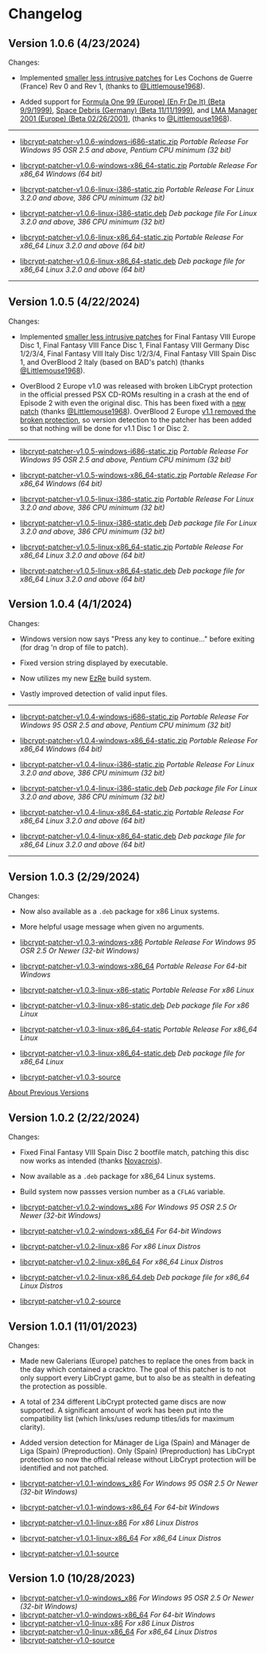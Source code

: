 # Changelog

## Version 1.0.6 (4/23/2024)

Changes:

*   Implemented [smaller less intrusive patches](https://github.com/alex-free/libcrypt-patcher/issues/5) for Les Cochons de Guerre (France) Rev 0 and Rev 1, (thanks to [@Littlemouse1968](https://github.com/Littlemouse1968)).

*   Added support for [Formula One 99 (Europe) (En,Fr,De,It) (Beta 9/9/1999)](http://redump.org/disc/64499/), [Space Debris (Germany) (Beta 11/11/1999)](http://redump.org/disc/85814/), and [LMA Manager 2001 (Europe) (Beta 02/26/2001)](http://redump.org/disc/92303/),
 (thanks to [@Littlemouse1968](https://github.com/Littlemouse1968)).

----------------------------------------------------

*	[libcrypt-patcher-v1.0.6-windows-i686-static.zip](https://github.com/alex-free/libcrypt-patcher/releases/download/v1.0.6/libcrypt-patcher-v1.0.6-windows-i686-static.zip) _Portable Release For Windows 95 OSR 2.5 and above, Pentium CPU minimum (32 bit)_

*	[libcrypt-patcher-v1.0.6-windows-x86\_64-static.zip](https://github.com/alex-free/libcrypt-patcher/releases/download/v1.0.6/libcrypt-patcher-v1.0.6-windows-x86_64-static.zip) _Portable Release For x86_64 Windows (64 bit)_

*	[libcrypt-patcher-v1.0.6-linux-i386-static.zip](https://github.com/alex-free/libcrypt-patcher/releases/download/v1.0.6/libcrypt-patcher-v1.0.6-linux-i386-static.zip) _Portable Release For Linux 3.2.0 and above, 386 CPU minimum (32 bit)_

*	[libcrypt-patcher-v1.0.6-linux-i386-static.deb](https://github.com/alex-free/libcrypt-patcher/releases/download/v1.0.6/libcrypt-patcher-v1.0.6-linux-i386-static.deb) _Deb package file For Linux 3.2.0 and above, 386 CPU minimum (32 bit)_

*	[libcrypt-patcher-v1.0.6-linux-x86\_64-static.zip](https://github.com/alex-free/libcrypt-patcher/releases/download/v1.0.6/libcrypt-patcher-v1.0.6-linux-x86_64-static.zip) _Portable Release For x86\_64 Linux 3.2.0 and above (64 bit)_

*	[libcrypt-patcher-v1.0.6-linux-x86\_64-static.deb](https://github.com/alex-free/libcrypt-patcher/releases/download/v1.0.6/libcrypt-patcher-v1.0.6-linux-x86_64-static.deb) _Deb package file for x86_64 Linux 3.2.0 and above (64 bit)_

---------------------------------------

## Version 1.0.5 (4/22/2024)

Changes:

*   Implemented [smaller less intrusive patches](https://github.com/alex-free/libcrypt-patcher/issues/5) for Final Fantasy VIII Europe Disc 1, Final Fantasy VIII Fance Disc 1, Final Fantasy VIII Germany Disc 1/2/3/4, Final Fantasy VIII Italy Disc 1/2/3/4, Final Fantasy VIII Spain Disc 1, and OverBlood 2 Italy (based on BAD's patch) (thanks [@Littlemouse1968](https://github.com/Littlemouse1968)).

*   OverBlood 2 Europe v1.0 was released with broken LibCrypt protection in the official pressed PSX CD-ROMs resulting in a crash at the end of Episode 2 with even the original disc. This has been fixed with a [new patch](https://github.com/alex-free/libcrypt-patcher/issues/5) (thanks [@Littlemouse1968](https://github.com/Littlemouse1968)). OverBlood 2 Europe [v1.1 removed the broken protection](https://www.ps2-home.com/forum/viewtopic.php?t=1819&start=30), so version detection to the patcher has been added so that nothing will be done for v1.1 Disc 1 or Disc 2.


----------------------------------------------------

*	[libcrypt-patcher-v1.0.5-windows-i686-static.zip](https://github.com/alex-free/libcrypt-patcher/releases/download/v1.0.5/libcrypt-patcher-v1.0.5-windows-i686-static.zip) _Portable Release For Windows 95 OSR 2.5 and above, Pentium CPU minimum (32 bit)_

*	[libcrypt-patcher-v1.0.5-windows-x86\_64-static.zip](https://github.com/alex-free/libcrypt-patcher/releases/download/v1.0.5/libcrypt-patcher-v1.0.5-windows-x86_64-static.zip) _Portable Release For x86_64 Windows (64 bit)_

*	[libcrypt-patcher-v1.0.5-linux-i386-static.zip](https://github.com/alex-free/libcrypt-patcher/releases/download/v1.0.5/libcrypt-patcher-v1.0.5-linux-i386-static.zip) _Portable Release For Linux 3.2.0 and above, 386 CPU minimum (32 bit)_

*	[libcrypt-patcher-v1.0.5-linux-i386-static.deb](https://github.com/alex-free/libcrypt-patcher/releases/download/v1.0.5/libcrypt-patcher-v1.0.5-linux-i386-static.deb) _Deb package file For Linux 3.2.0 and above, 386 CPU minimum (32 bit)_

*	[libcrypt-patcher-v1.0.5-linux-x86\_64-static.zip](https://github.com/alex-free/libcrypt-patcher/releases/download/v1.0.5/libcrypt-patcher-v1.0.5-linux-x86_64-static.zip) _Portable Release For x86\_64 Linux 3.2.0 and above (64 bit)_

*	[libcrypt-patcher-v1.0.5-linux-x86\_64-static.deb](https://github.com/alex-free/libcrypt-patcher/releases/download/v1.0.5/libcrypt-patcher-v1.0.5-linux-x86_64-static.deb) _Deb package file for x86_64 Linux 3.2.0 and above (64 bit)_

## Version 1.0.4 (4/1/2024)

Changes:

*   Windows version now says "Press any key to continue..." before exiting (for drag 'n drop of file to patch).

*   Fixed version string displayed by executable.

*   Now utilizes my new [EzRe](https://github.com/alex-free/ezre) build system.

*   Vastly improved detection of valid input files.

----------------------------------------------------

*	[libcrypt-patcher-v1.0.4-windows-i686-static.zip](https://github.com/alex-free/libcrypt-patcher/releases/download/v1.0.4/libcrypt-patcher-v1.0.4-windows-i686-static.zip) _Portable Release For Windows 95 OSR 2.5 and above, Pentium CPU minimum (32 bit)_

*	[libcrypt-patcher-v1.0.4-windows-x86\_64-static.zip](https://github.com/alex-free/libcrypt-patcher/releases/download/v1.0.4/libcrypt-patcher-v1.0.4-windows-x86_64-static.zip) _Portable Release For x86_64 Windows (64 bit)_

*	[libcrypt-patcher-v1.0.4-linux-i386-static.zip](https://github.com/alex-free/libcrypt-patcher/releases/download/v1.0.4/libcrypt-patcher-v1.0.4-linux-i386-static.zip) _Portable Release For Linux 3.2.0 and above, 386 CPU minimum (32 bit)_

*	[libcrypt-patcher-v1.0.4-linux-i386-static.deb](https://github.com/alex-free/libcrypt-patcher/releases/download/v1.0.4/libcrypt-patcher-v1.0.4-linux-i386-static.deb) _Deb package file For Linux 3.2.0 and above, 386 CPU minimum (32 bit)_

*	[libcrypt-patcher-v1.0.4-linux-x86\_64-static.zip](https://github.com/alex-free/libcrypt-patcher/releases/download/v1.0.4/libcrypt-patcher-v1.0.4-linux-x86_64-static.zip) _Portable Release For x86\_64 Linux 3.2.0 and above (64 bit)_

*	[libcrypt-patcher-v1.0.4-linux-x86\_64-static.deb](https://github.com/alex-free/libcrypt-patcher/releases/download/v1.0.4/libcrypt-patcher-v1.0.4-linux-x86_64-static.deb) _Deb package file for x86_64 Linux 3.2.0 and above (64 bit)_

---------------------------------------

## Version 1.0.3 (2/29/2024)

Changes:

*   Now also available as a `.deb` package for x86 Linux systems.

*   More helpful usage message when given no arguments.

*	[libcrypt-patcher-v1.0.3-windows-x86](https://github.com/alex-free/libcrypt-patcher/releases/download/v1.0.3/libcrypt-patcher-v1.0.3-windows-x86.zip) _Portable Release For Windows 95 OSR 2.5 Or Newer (32-bit Windows)_
*	[libcrypt-patcher-v1.0.3-windows-x86\_64](https://github.com/alex-free/libcrypt-patcher/releases/download/v1.0.3/libcrypt-patcher-v1.0.3-windows-x86_64.zip) _Portable Release For 64-bit Windows_
*	[libcrypt-patcher-v1.0.3-linux-x86-static](https://github.com/alex-free/libcrypt-patcher/releases/download/v1.0.3/libcrypt-patcher-v1.0.3-linux-x86-static.zip) _Portable Release For x86 Linux_
*	[libcrypt-patcher-v1.0.3-linux-x86-static.deb](https://github.com/alex-free/libcrypt-patcher/releases/download/v1.0.3/libcrypt-patcher-v1.0.3-linux-x86-static.deb) _Deb package file For x86 Linux_
*	[libcrypt-patcher-v1.0.3-linux-x86\_64-static](https://github.com/alex-free/libcrypt-patcher/releases/download/v1.0.3/libcrypt-patcher-v1.0.3-linux-x86_64-static.zip) _Portable Release For x86\_64 Linux_
*	[libcrypt-patcher-v1.0.3-linux-x86\_64-static.deb](https://github.com/alex-free/libcrypt-patcher/releases/download/v1.0.3/libcrypt-patcher-v1.0.3-linux-x86_64-static.deb) _Deb package file for x86_64 Linux_
*	[libcrypt-patcher-v1.0.3-source](https://github.com/alex-free/libcrypt-patcher/archive/refs/tags/v1.0.3.zip)

[About Previous Versions](changelog.md)

## Version 1.0.2 (2/22/2024)

Changes:

*   Fixed Final Fantasy VIII Spain Disc 2 bootfile match, patching this disc now works as intended (thanks [Novacrois](https://github.com/alex-free/libcrypt-patcher/pull/1)).

*   Now available as a `.deb` package for x86_64 Linux systems.

*   Build system now passses version number as a `CFLAG` variable.

*	[libcrypt-patcher-v1.0.2-windows\_x86](https://github.com/alex-free/libcrypt-patcher/releases/download/v1.0.2/lcp-v1.0.2-windows-x86.zip) _For Windows 95 OSR 2.5 Or Newer (32-bit Windows)_
*	[libcrypt-patcher-v1.0.2-windows-x86\_64](https://github.com/alex-free/libcrypt-patcher/releases/download/v1.0.2/lcp-v1.0.2-windows-x86_64.zip) _For 64-bit Windows_
*	[libcrypt-patcher-v1.0.2-linux-x86](https://github.com/alex-free/libcrypt-patcher/releases/download/v1.0.2/lcp-v1.0.2-linux-x86_static.zip) _For x86 Linux Distros_
*	[libcrypt-patcher-v1.0.2-linux-x86\_64](https://github.com/alex-free/libcrypt-patcher/releases/download/v1.0.2/lcp-v1.0.2-linux-x86_64_static.zip) _For x86_64 Linux Distros_
*	[libcrypt-patcher-v1.0.2-linux-x86\_64.deb](https://github.com/alex-free/libcrypt-patcher/releases/download/v1.0.2/libcrypt-patcher-1.0.2-amd64.deb) _Deb package file for x86_64 Linux Distros_
*	[libcrypt-patcher-v1.0.2-source](https://github.com/alex-free/libcrypt-patcher/archive/refs/tags/v1.0.2.zip)


## Version 1.0.1 (11/01/2023)

Changes:

*   Made new Galerians (Europe) patches to replace the ones from back in the day which contained a cracktro. The goal of this patcher is to not only support every LibCrypt game, but to also be as stealth in defeating the protection as possible.

*   A total of 234 different LibCrypt protected game discs are now supported. A significant amount of work has been put into the compatibility list (which links/uses redump titles/ids for maximum clarity).

*   Added version detection for Mánager de Liga (Spain) and Mánager de Liga (Spain) (Preproduction). Only (Spain) (Preproduction) has LibCrypt protection so now the official release without LibCrypt protection will be identified and not patched.

*	[libcrypt-patcher-v1.0.1-windows\_x86](https://github.com/alex-free/libcrypt-patcher/releases/download/v1.0.1/lcp-v1.0.1-windows-x86.zip) _For Windows 95 OSR 2.5 Or Newer (32-bit Windows)_
*	[libcrypt-patcher-v1.0.1-windows-x86\_64](https://github.com/alex-free/libcrypt-patcher/releases/download/v1.0.1/lcp-v1.0.1-windows-x86_64.zip) _For 64-bit Windows_
*	[libcrypt-patcher-v1.0.1-linux-x86](https://github.com/alex-free/libcrypt-patcher/releases/download/v1.0.1/lcp-v1.0.1-linux-x86_static.zip) _For x86 Linux Distros_
*	[libcrypt-patcher-v1.0.1-linux-x86\_64](https://github.com/alex-free/libcrypt-patcher/releases/download/v1.0.1/lcp-v1.0.1-linux-x86_64_static.zip) _For x86_64 Linux Distros_
*	[libcrypt-patcher-v1.0.1-source](https://github.com/alex-free/libcrypt-patcher/archive/refs/tags/v1.0.1.zip)

## Version 1.0 (10/28/2023)

*	[libcrypt-patcher-v1.0-windows\_x86](https://github.com/alex-free/libcrypt-patcher/releases/download/v1.0/lcp-v1.0-windows-x86.zip) _For Windows 95 OSR 2.5 Or Newer (32-bit Windows)_
*	[libcrypt-patcher-v1.0-windows-x86\_64](https://github.com/alex-free/libcrypt-patcher/releases/download/v1.0/lcp-v1.0-windows-x86_64.zip) _For 64-bit Windows_
*	[libcrypt-patcher-v1.0-linux-x86](https://github.com/alex-free/libcrypt-patcher/releases/download/v1.0/lcp-v1.0-linux-x86_static.zip) _For x86 Linux Distros_
*	[libcrypt-patcher-v1.0-linux-x86\_64](https://github.com/alex-free/libcrypt-patcher/releases/download/v1.0/lcp-v1.0-linux-x86_64_static.zip) _For x86_64 Linux Distros_
*	[libcrypt-patcher-v1.0-source](https://github.com/alex-free/libcrypt-patcher/archive/refs/tags/v1.0.zip)